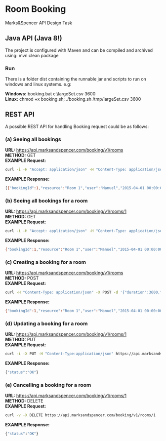 # Room Booking

Marks&amp;Spencer API Design Task

## Java API (Java 8!)

The project is configured with Maven and can be compiled and archived using: mvn clean package

### Run

There is a folder dist containing the runnable jar and scripts to run on windows and linux systems. e.g:

**Windows:** booking.bat c:\largeSet.csv 3600<br/>
**Linux:**   chmod +x booking.sh; ./booking.sh /tmp/largeSet.csv 3600

## REST API

A possible REST API for handling Booking request could be as follows:

### (a) Seeing all bookings

**URL:** https://api.marksandspencer.com/booking/v1/rooms<br/>
**METHOD:** GET<br/>
**EXAMPLE Request:**
```bash
curl -i -H "Accept: application/json" -H "Content-Type: application/json" -X GET https://api.marksandspencer.com/booking/v1/rooms
```
**EXAMPLE Response:** 
```bash
[{"bookingId":1,"resource":"Room 1","user":"Manuel","2015-04-01 00:00:00 +0000","2015-04-01 01:00:00 +0000"},...]
```

### (b) Seeing all bookings for a room

**URL:** https://api.marksandspencer.com/booking/v1/rooms/1<br/>
**METHOD:** GET<br/>
**EXAMPLE Request:** 
```bash
curl -i -H "Accept: application/json" -H "Content-Type: application/json" -X GET https://api.marksandspencer.com/booking/v1/rooms/1
```
**EXAMPLE Response:** 
```bash
{"bookingId":1,"resource":"Room 1","user":"Manuel","2015-04-01 00:00:00 +0000","2015-04-01 01:00:00 +0000"}
```

### (c) Creating a booking for a room

**URL:** https://api.marksandspencer.com/booking/v1/rooms<br/>
**METHOD:** POST<br/>
**EXAMPLE Request:** 
```bash
curl -H "Content-Type: application/json" -X POST -d '{"duration":3600,"requesterName":"Manuel"}' https://api.marksandspencer.com/booking/v1/rooms
```
**EXAMPLE Response:** 
```bash
{"bookingId":1,"resource":"Room 1","user":"Manuel","2015-04-01 00:00:00 +0000","2015-04-01 01:00:00 +0000"}
```

### (d) Updating a booking for a room

**URL:** https://api.marksandspencer.com/booking/v1/rooms/1<br/>
**METHOD:** PUT<br/>
**EXAMPLE Request:** 
```bash
curl -i -X PUT -H "Content-Type:application/json" https://api.marksandspencer.com/booking/v1/rooms/1 -d '{"bookingId":1,"resource":"Room 1","user":"Manuel Martins","2015-04-01 00:00:00 +0000","2015-04-01 01:00:00 +0000"}'
```
**EXAMPLE Response:**
```bash
{"status":"OK"}
```

### (e) Cancelling a booking for a room

**URL:** https://api.marksandspencer.com/booking/v1/rooms/1<br/>
**METHOD:** DELETE<br/>
**EXAMPLE Request:** 
```bash
curl -v -X DELETE https://api.marksandspencer.com/booking/v1/rooms/1
```
**EXAMPLE Response:** 
```bash
{"status":"OK"}
```
